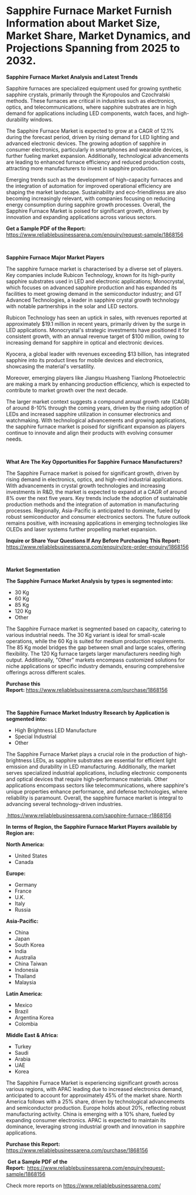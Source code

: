 <p><h1>Sapphire Furnace Market Furnish Information about Market Size, Market Share, Market Dynamics, and Projections Spanning from 2025 to 2032.</h1></p><p><strong>Sapphire Furnace Market Analysis and Latest Trends</strong></p>
<p><p>Sapphire furnaces are specialized equipment used for growing synthetic sapphire crystals, primarily through the Kyropoulos and Czochralski methods. These furnaces are critical in industries such as electronics, optics, and telecommunications, where sapphire substrates are in high demand for applications including LED components, watch faces, and high-durability windows.</p><p>The Sapphire Furnace Market is expected to grow at a CAGR of 12.1% during the forecast period, driven by rising demand for LED lighting and advanced electronic devices. The growing adoption of sapphire in consumer electronics, particularly in smartphones and wearable devices, is further fueling market expansion. Additionally, technological advancements are leading to enhanced furnace efficiency and reduced production costs, attracting more manufacturers to invest in sapphire production.</p><p>Emerging trends such as the development of high-capacity furnaces and the integration of automation for improved operational efficiency are shaping the market landscape. Sustainability and eco-friendliness are also becoming increasingly relevant, with companies focusing on reducing energy consumption during sapphire growth processes. Overall, the Sapphire Furnace Market is poised for significant growth, driven by innovation and expanding applications across various sectors.</p></p>
<p><strong>Get a Sample PDF of the Report:&nbsp;</strong> <a href="https://www.reliablebusinessarena.com/enquiry/request-sample/1868156?utm_campaign=2208&utm_medium=2&utm_source=Github&utm_content=ia&utm_term=30012025&utm_id=sapphire-furnace">https://www.reliablebusinessarena.com/enquiry/request-sample/1868156</a></p>
<p>&nbsp;</p>
<p><strong>Sapphire Furnace Major Market Players</strong></p>
<p><p>The sapphire furnace market is characterised by a diverse set of players. Key companies include Rubicon Technology, known for its high-purity sapphire substrates used in LED and electronic applications; Monocrystal, which focuses on advanced sapphire production and has expanded its facilities to meet growing demand in the semiconductor industry; and GT Advanced Technologies, a leader in sapphire crystal growth technology with notable partnerships in the solar and LED sectors.</p><p>Rubicon Technology has seen an uptick in sales, with revenues reported at approximately $19.1 million in recent years, primarily driven by the surge in LED applications. Monocrystal's strategic investments have positioned it for consistent growth, with an annual revenue target of $100 million, owing to increasing demand for sapphire in optical and electronic devices. </p><p>Kyocera, a global leader with revenues exceeding $13 billion, has integrated sapphire into its product lines for mobile devices and electronics, showcasing the material's versatility. </p><p>Moreover, emerging players like Jiangsu Huasheng Tianlong Photoelectric are making a mark by enhancing production efficiency, which is expected to contribute to market growth over the next decade.</p><p>The larger market context suggests a compound annual growth rate (CAGR) of around 8-10% through the coming years, driven by the rising adoption of LEDs and increased sapphire utilization in consumer electronics and watchmaking. With technological advancements and growing applications, the sapphire furnace market is poised for significant expansion as players continue to innovate and align their products with evolving consumer needs.</p></p>
<p>&nbsp;</p>
<p><strong>What Are The Key Opportunities For Sapphire Furnace Manufacturers?</strong></p>
<p><p>The Sapphire Furnace market is poised for significant growth, driven by rising demand in electronics, optics, and high-end industrial applications. With advancements in crystal growth technologies and increasing investments in R&D, the market is expected to expand at a CAGR of around 8% over the next five years. Key trends include the adoption of sustainable production methods and the integration of automation in manufacturing processes. Regionally, Asia-Pacific is anticipated to dominate, fueled by robust semiconductor and consumer electronics sectors. The future outlook remains positive, with increasing applications in emerging technologies like OLEDs and laser systems further propelling market expansion.</p></p>
<p><strong>Inquire or Share Your Questions If Any Before Purchasing This Report:</strong> <a href="https://www.reliablebusinessarena.com/enquiry/pre-order-enquiry/1868156?utm_campaign=2208&utm_medium=2&utm_source=Github&utm_content=ia&utm_term=30012025&utm_id=sapphire-furnace">https://www.reliablebusinessarena.com/enquiry/pre-order-enquiry/1868156</a></p>
<p>&nbsp;</p>
<p><strong>Market Segmentation</strong></p>
<p><strong>The Sapphire Furnace Market Analysis by types is segmented into:</strong></p>
<p><ul><li>30 Kg</li><li>60 Kg</li><li>85 Kg</li><li>120 Kg</li><li>Other</li></ul></p>
<p><p>The Sapphire Furnace market is segmented based on capacity, catering to various industrial needs. The 30 Kg variant is ideal for small-scale operations, while the 60 Kg is suited for medium production requirements. The 85 Kg model bridges the gap between small and large scales, offering flexibility. The 120 Kg furnace targets larger manufacturers needing high output. Additionally, "Other" markets encompass customized solutions for niche applications or specific industry demands, ensuring comprehensive offerings across different scales.</p></p>
<p><strong>Purchase this Report:&nbsp;</strong><a href="https://www.reliablebusinessarena.com/purchase/1868156?utm_campaign=2208&utm_medium=2&utm_source=Github&utm_content=ia&utm_term=30012025&utm_id=sapphire-furnace">https://www.reliablebusinessarena.com/purchase/1868156</a></p>
<p>&nbsp;</p>
<p><strong>The Sapphire Furnace Market Industry Research by Application is segmented into:</strong></p>
<p><ul><li>High Brightness LED Manufacture</li><li>Special Industrial</li><li>Other</li></ul></p>
<p><p>The Sapphire Furnace Market plays a crucial role in the production of high-brightness LEDs, as sapphire substrates are essential for efficient light emission and durability in LED manufacturing. Additionally, the market serves specialized industrial applications, including electronic components and optical devices that require high-performance materials. Other applications encompass sectors like telecommunications, where sapphire's unique properties enhance performance, and defense technologies, where reliability is paramount. Overall, the sapphire furnace market is integral to advancing several technology-driven industries.</p></p>
<p><a href="https://www.reliablebusinessarena.com/sapphire-furnace-r1868156?utm_campaign=2208&utm_medium=2&utm_source=Github&utm_content=ia&utm_term=30012025&utm_id=sapphire-furnace">&nbsp;https://www.reliablebusinessarena.com/sapphire-furnace-r1868156</a></p>
<p><strong>In terms of Region, the Sapphire Furnace Market Players available by Region are:</strong></p>
<p>
    <p> <strong> North America: </strong>
        <ul>
            <li>United States</li>
            <li>Canada</li>
        </ul>
        </p> 
    <p> <strong> Europe: </strong>
        <ul>
            <li>Germany</li>
            <li>France</li>
            <li>U.K.</li>
            <li>Italy</li>
            <li>Russia</li>
        </ul>
        </p> 
    <p> <strong> Asia-Pacific: </strong>
        <ul>
            <li>China</li>
            <li>Japan</li>
            <li>South Korea</li>
            <li>India</li>
            <li>Australia</li>
            <li>China Taiwan</li>
            <li>Indonesia</li>
            <li>Thailand</li>
            <li>Malaysia</li>
        </ul>
        </p> 
    <p> <strong> Latin America: </strong>
        <ul>
            <li>Mexico</li>
            <li>Brazil</li>
            <li>Argentina Korea</li>
            <li>Colombia</li>
        </ul>
        </p> 
    <p> <strong> Middle East & Africa: </strong>
        <ul>
            <li>Turkey</li>
            <li>Saudi</li>
            <li>Arabia</li>
            <li>UAE</li>
            <li>Korea</li>
        </ul>
    </p>
    </p>
<p><p>The Sapphire Furnace Market is experiencing significant growth across various regions, with APAC leading due to increased electronics demand, anticipated to account for approximately 45% of the market share. North America follows with a 25% share, driven by technological advancements and semiconductor production. Europe holds about 20%, reflecting robust manufacturing activity. China is emerging with a 10% share, fueled by expanding consumer electronics. APAC is expected to maintain its dominance, leveraging strong industrial growth and innovation in sapphire applications.</p></p>
<p><strong>Purchase this Report: </strong><a href="https://www.reliablebusinessarena.com/purchase/1868156?utm_campaign=2208&utm_medium=2&utm_source=Github&utm_content=ia&utm_term=30012025&utm_id=sapphire-furnace">https://www.reliablebusinessarena.com/purchase/1868156</a></p>
<p>&nbsp;<strong>Get a Sample PDF of the Report:&nbsp;&nbsp;</strong><a href="https://www.reliablebusinessarena.com/enquiry/request-sample/1868156?utm_campaign=2208&utm_medium=2&utm_source=Github&utm_content=ia&utm_term=30012025&utm_id=sapphire-furnace">https://www.reliablebusinessarena.com/enquiry/request-sample/1868156</a></p>
<p><strong></strong></p>
<p>Check more reports on <a href="https://www.reliablebusinessarena.com/?utm_campaign=2208&utm_medium=2&utm_source=Github&utm_content=ia&utm_term=30012025&utm_id=sapphire-furnace">https://www.reliablebusinessarena.com/</a></p>